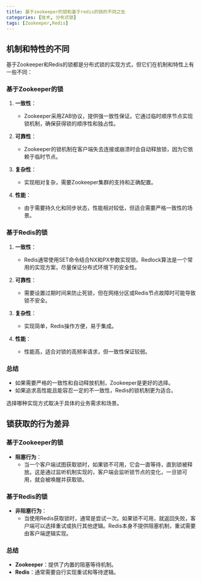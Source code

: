 ```yaml
---
title: 基于zookeeper的锁和基于redis的锁的不同之处
categories: [技术, 分布式锁]
tags: [Zookeeper,Redis]
---
```

## 机制和特性的不同

基于Zookeeper和Redis的锁都是分布式锁的实现方式，但它们在机制和特性上有一些不同：

### 基于Zookeeper的锁

1. **一致性**：
   - Zookeeper采用ZAB协议，提供强一致性保证。它通过临时顺序节点实现锁机制，确保获得锁的顺序性和独占性。

2. **可靠性**：
   - Zookeeper的锁机制在客户端失去连接或崩溃时会自动释放锁，因为它依赖于临时节点。

3. **复杂性**：
   - 实现相对复杂，需要Zookeeper集群的支持和正确配置。

4. **性能**：
   - 由于需要持久化和同步状态，性能相对较低，但适合需要严格一致性的场景。

### 基于Redis的锁

1. **一致性**：
   - Redis通常使用SET命令结合NX和PX参数实现锁。Redlock算法是一个常用的实现方案，尽量保证分布式环境下的安全性。

2. **可靠性**：
   - 需要设置过期时间来防止死锁，但在网络分区或Redis节点故障时可能导致锁不安全。

3. **复杂性**：
   - 实现简单，Redis操作方便，易于集成。

4. **性能**：
   - 性能高，适合对锁的高频率请求，但一致性保证较弱。

### 总结

- 如果需要严格的一致性和自动释放机制，Zookeeper是更好的选择。
- 如果追求高性能且能容忍一定的不一致性，Redis的锁机制更为适合。

选择哪种实现方式取决于具体的业务需求和场景。


## 锁获取的行为差异

### 基于Zookeeper的锁

- **阻塞行为**：
  - 当一个客户端试图获取锁时，如果锁不可用，它会一直等待，直到锁被释放。这是通过监听机制实现的，客户端会监听锁节点的变化，一旦锁可用，就会被唤醒并获取锁。

### 基于Redis的锁

- **非阻塞行为**：
  - 当使用Redis获取锁时，通常是尝试一次。如果锁不可用，就返回失败，客户端可以选择重试或执行其他逻辑。Redis本身不提供阻塞机制，重试需要由客户端逻辑实现。

### 总结

- **Zookeeper**：提供了内置的阻塞等待机制。
- **Redis**：通常需要自行实现重试和等待逻辑。